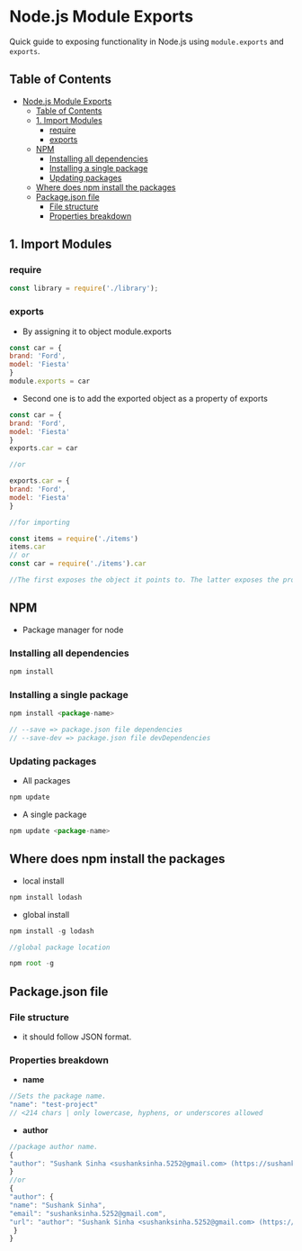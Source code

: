 # Node.js Module Exports

Quick guide to exposing functionality in Node.js using `module.exports` and `exports`.

## Table of Contents
- [Node.js Module Exports](#nodejs-module-exports)
  - [Table of Contents](#table-of-contents)
  - [1. Import Modules](#1-import-modules)
    - [require](#require)
    - [exports](#exports)
  - [NPM](#npm)
    - [Installing all dependencies](#installing-all-dependencies)
    - [Installing a single package](#installing-a-single-package)
    - [Updating packages](#updating-packages)
  - [Where does npm install the packages](#where-does-npm-install-the-packages)
  - [Package.json file](#packagejson-file)
    - [File structure](#file-structure)
    - [Properties breakdown](#properties-breakdown)

## 1. Import Modules

### require

```javascript
const library = require('./library');
```

### exports

- By assigning it to object module.exports

```javascript
const car = {
brand: 'Ford',
model: 'Fiesta'
}
module.exports = car
```

- Second one is to add the exported object as a property of exports

```javascript
const car = {
brand: 'Ford',
model: 'Fiesta'
}
exports.car = car

//or

exports.car = {
brand: 'Ford',
model: 'Fiesta'
}

//for importing

const items = require('./items')
items.car
// or
const car = require('./items').car

//The first exposes the object it points to. The latter exposes the properties of the object it points to.
```
## NPM

- Package manager for node

### Installing all dependencies
```javascript
npm install
```

### Installing a single package
```javascript
npm install <package-name>

// --save => package.json file dependencies
// --save-dev => package.json file devDependencies
```

### Updating packages

- All packages
```javascript 
npm update
```
- A single package
```javascript 
npm update <package-name>
```

## Where does npm install the packages

- local install

```javascript
npm install lodash
```
- global install

```javascript
npm install -g lodash

//global package location

npm root -g
```

##  Package.json file

### File structure

- it should follow JSON format.

### Properties breakdown

- **name**

```javascript
//Sets the package name.
"name": "test-project"
// <214 chars | only lowercase, hyphens, or underscores allowed
```

- **author**

```javascript
//package author name.
{
"author": "Sushank Sinha <sushanksinha.5252@gmail.com> (https://sushanksinha.netlify.app)"
}
//or
{
"author": {
"name": "Sushank Sinha",
"email": "sushanksinha.5252@gmail.com",
"url": "author": "Sushank Sinha <sushanksinha.5252@gmail.com> (https://sushanksinha.netlify.app)"
 }
}
```